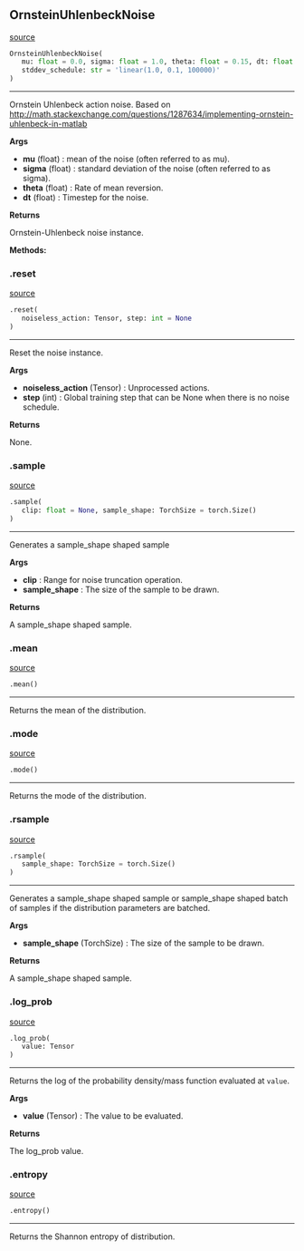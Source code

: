 #


## OrnsteinUhlenbeckNoise
[source](https://github.com/RLE-Foundation/Hsuanwu\blob\main\hsuanwu/xplore/distribution/ornstein_uhlenbeck_noise.py\#L10)
```python 
OrnsteinUhlenbeckNoise(
   mu: float = 0.0, sigma: float = 1.0, theta: float = 0.15, dt: float = 0.01,
   stddev_schedule: str = 'linear(1.0, 0.1, 100000)'
)
```


---
Ornstein Uhlenbeck action noise.
Based on http://math.stackexchange.com/questions/1287634/implementing-ornstein-uhlenbeck-in-matlab


**Args**

* **mu** (float) : mean of the noise (often referred to as mu).
* **sigma** (float) : standard deviation of the noise (often referred to as sigma).
* **theta** (float) : Rate of mean reversion.
* **dt** (float) : Timestep for the noise.


**Returns**

Ornstein-Uhlenbeck noise instance.


**Methods:**


### .reset
[source](https://github.com/RLE-Foundation/Hsuanwu\blob\main\hsuanwu/xplore/distribution/ornstein_uhlenbeck_noise.py\#L43)
```python
.reset(
   noiseless_action: Tensor, step: int = None
)
```

---
Reset the noise instance.


**Args**

* **noiseless_action** (Tensor) : Unprocessed actions.
* **step** (int) : Global training step that can be None when there is no noise schedule.


**Returns**

None.

### .sample
[source](https://github.com/RLE-Foundation/Hsuanwu\blob\main\hsuanwu/xplore/distribution/ornstein_uhlenbeck_noise.py\#L60)
```python
.sample(
   clip: float = None, sample_shape: TorchSize = torch.Size()
)
```

---
Generates a sample_shape shaped sample


**Args**

* **clip**  : Range for noise truncation operation.
* **sample_shape**  : The size of the sample to be drawn.


**Returns**

A sample_shape shaped sample.

### .mean
[source](https://github.com/RLE-Foundation/Hsuanwu\blob\main\hsuanwu/xplore/distribution/ornstein_uhlenbeck_noise.py\#L93)
```python
.mean()
```

---
Returns the mean of the distribution.

### .mode
[source](https://github.com/RLE-Foundation/Hsuanwu\blob\main\hsuanwu/xplore/distribution/ornstein_uhlenbeck_noise.py\#L98)
```python
.mode()
```

---
Returns the mode of the distribution.

### .rsample
[source](https://github.com/RLE-Foundation/Hsuanwu\blob\main\hsuanwu/xplore/distribution/ornstein_uhlenbeck_noise.py\#L102)
```python
.rsample(
   sample_shape: TorchSize = torch.Size()
)
```

---
Generates a sample_shape shaped sample or sample_shape shaped batch of
samples if the distribution parameters are batched.


**Args**

* **sample_shape** (TorchSize) : The size of the sample to be drawn.


**Returns**

A sample_shape shaped sample.

### .log_prob
[source](https://github.com/RLE-Foundation/Hsuanwu\blob\main\hsuanwu/xplore/distribution/ornstein_uhlenbeck_noise.py\#L114)
```python
.log_prob(
   value: Tensor
)
```

---
Returns the log of the probability density/mass function evaluated at `value`.


**Args**

* **value** (Tensor) : The value to be evaluated.


**Returns**

The log_prob value.

### .entropy
[source](https://github.com/RLE-Foundation/Hsuanwu\blob\main\hsuanwu/xplore/distribution/ornstein_uhlenbeck_noise.py\#L125)
```python
.entropy()
```

---
Returns the Shannon entropy of distribution.
